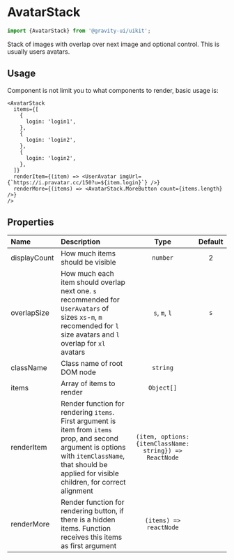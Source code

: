 <!--GITHUB_BLOCK-->

# AvatarStack

<!--/GITHUB_BLOCK-->

```ts
import {AvatarStack} from '@gravity-ui/uikit';
```

Stack of images with overlap over next image and optional control. This is usually users avatars.

## Usage

Component is not limit you to what components to render, basic usage is:

```tsx
<AvatarStack
  items={[
    {
      login: 'login1',
    },
    {
      login: 'login2',
    },
    {
      login: 'login2',
    },
  ]}
  renderItem={(item) => <UserAvatar imgUrl={`https://i.pravatar.cc/150?u=${item.login}`} />}
  renderMore={(items) => <AvatarStack.MoreButton count={items.length} />}
/>
```

## Properties

| Name         | Description                                                                                                                                                                                              |                          Type                           | Default |
| :----------- | :------------------------------------------------------------------------------------------------------------------------------------------------------------------------------------------------------- | :-----------------------------------------------------: | :-----: |
| displayCount | How much items should be visible                                                                                                                                                                         |                        `number`                         |    2    |
| overlapSize  | How much each item should overlap next one. `s` recommended for `UserAvatars` of sizes `xs`-`m`, `m` recomended for `l` size avatars and `l` overlap for `xl` avatars                                    |                      `s`, `m`, `l`                      |   `s`   |
| className    | Class name of root DOM node                                                                                                                                                                              |                        `string`                         |         |
| items        | Array of items to render                                                                                                                                                                                 |                       `Object[]`                        |         |
| renderItem   | Render function for rendering `items`. First argument is item from `items` prop, and second argument is options with `itemClassName`, that should be applied for visible children, for correct alignment | `(item, options: {itemClassName: string}) => ReactNode` |         |
| renderMore   | Render function for rendering button, if there is a hidden items. Function receives this items as first argument                                                                                         |                 `(items) => reactNode`                  |         |
